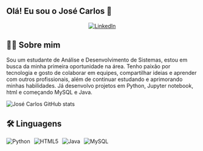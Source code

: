 ## Olá! Eu sou o José Carlos 👋

<p align="center">
    <a href="https://www.linkedin.com/in/jos%C3%A9-carlos-761a2b281/" target="_blank">
        <img src="https://img.shields.io/badge/LinkedIn-0077B5?style=for-the-badge&logo=linkedin&logoColor=white" alt="LinkedIn">
    </a>
</p>

## 👩‍💻 Sobre mim

Sou um estudante de Análise e Desenvolvimento de Sistemas, estou em busca da minha primeira oportunidade na área. Tenho paixão por tecnologia e gosto de colaborar em equipes, compartilhar ideias e aprender com outros profissionais, além de continuar estudando e aprimorando minhas habilidades. Já desenvolvo projetos em Python, Jupyter notebook, html e começando MySQL e Java.

![José Carlos GitHub stats](https://github-readme-stats.vercel.app/api?username=Josecarlos9021&show_icons=true&theme=radical)

## 🛠️ Linguagens

<div style="display: inline-flex; gap: 10px;">
    <img align="center" alt="Python" src="https://img.shields.io/badge/Python-14354C?style=for-the-badge&logo=python&logoColor=white" />
    <img align="center" alt="HTML5" src="https://img.shields.io/badge/HTML5-E34F26?style=for-the-badge&logo=html5&logoColor=white" />
    <img align="center" alt="Java" src="https://img.shields.io/badge/Java-ED8B00?style=for-the-badge&logo=openjdk&logoColor=white" />
    <img align="center" alt="MySQL" src="https://img.shields.io/badge/MySQL-00000F?style=for-the-badge&logo=mysql&logoColor=white" />
</div>
